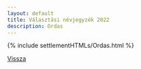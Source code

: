 ```yaml
---
layout: default
title: Választási névjegyzék 2022
description: Ordas
---
```


{% include settlementHTMLs/Ordas.html %}

[Vissza](./)